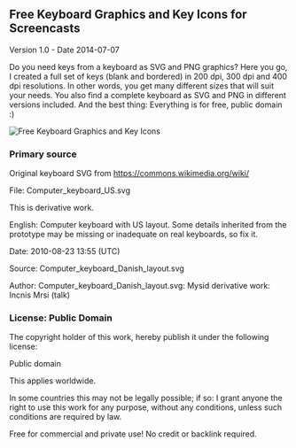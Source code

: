 ## Free Keyboard Graphics and Key Icons for Screencasts
Version  	1.0 - Date 2014-07-07

Do you need keys from a keyboard as SVG and PNG graphics? Here you go, I created a full set of keys (blank and bordered) in 200 dpi, 300 dpi and 400 dpi resolutions. In other words, you get many different sizes that will suit your needs. You also find a complete keyboard as SVG and PNG in different versions included. And the best thing: Everything is for free, public domain :)

![Free Keyboard Graphics and Key Icons](keyboard-keys-speedflips-v1.0.png)

### Primary source

Original keyboard SVG from https://commons.wikimedia.org/wiki/

File: Computer\_keyboard\_US.svg

This is derivative work. 

English:	Computer keyboard with US layout. Some details inherited from the prototype may be missing or inadequate on real keyboards, so fix it.

Date:		2010-08-23 13:55 (UTC)

Source: 	Computer\_keyboard\_Danish\_layout.svg

Author:  	Computer\_keyboard\_Danish\_layout.svg: Mysid
derivative work: Incnis Mrsi (talk)


### License: Public Domain

The copyright holder of this work, hereby publish it under the following license:

Public domain

This applies worldwide.

In some countries this may not be legally possible; if so: I grant anyone the right to use this work for any purpose, without any conditions, unless such conditions are required by law.

Free for commercial and private use! No credit or backlink required.
